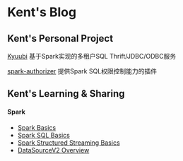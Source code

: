 # Kent's Blog

## Kent's Personal Project 
[Kyuubi](https://github.com/yaooqinn/kyuubi) 基于Spark实现的多租户SQL Thrift/JDBC/ODBC服务

[spark-authorizer](https://github.com/yaooqinn/spark-authorizer) 提供Spark SQL权限控制能力的插件

## Kent's Learning & Sharing

#### Spark
- [Spark Basics](https://yaooqinn.github.io/sugar/slides/SparkBasics.html#1)  
- [Spark SQL Basics](https://yaooqinn.github.io/sugar/slides/SparkSQLBasics.html#1)  
- [Spark Structured Streaming Basics](https://yaooqinn.github.io/sugar/slides/StructuedStreamingBasics.html#1) 
- [DataSourceV2 Overview](docs/spark/datasourcev2/1_start_from_the_jira.md) 

